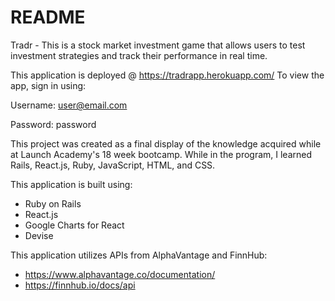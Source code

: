 # README


Tradr - This is a stock market investment game that allows users to test investment strategies and track their performance in real time.

This application is deployed @ https://tradrapp.herokuapp.com/
To view the app, sign in using:

 Username: user@email.com
 
 Password: password
 
 

This project was created as a final display of the knowledge acquired while at Launch Academy's 18 week bootcamp.  While in the program, I learned Rails, React.js, Ruby, JavaScript, HTML, and CSS.  

This application is built using:
  * Ruby on Rails
  * React.js
  * Google Charts for React
  * Devise

This application utilizes APIs from AlphaVantage and FinnHub:
  * https://www.alphavantage.co/documentation/
  * https://finnhub.io/docs/api
